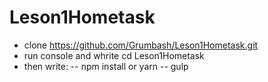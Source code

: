 # Leson1Hometask
- clone https://github.com/Grumbash/Leson1Hometask.git
- run console and whrite cd Leson1Hometask
- then write:
-- npm install or yarn 
-- gulp